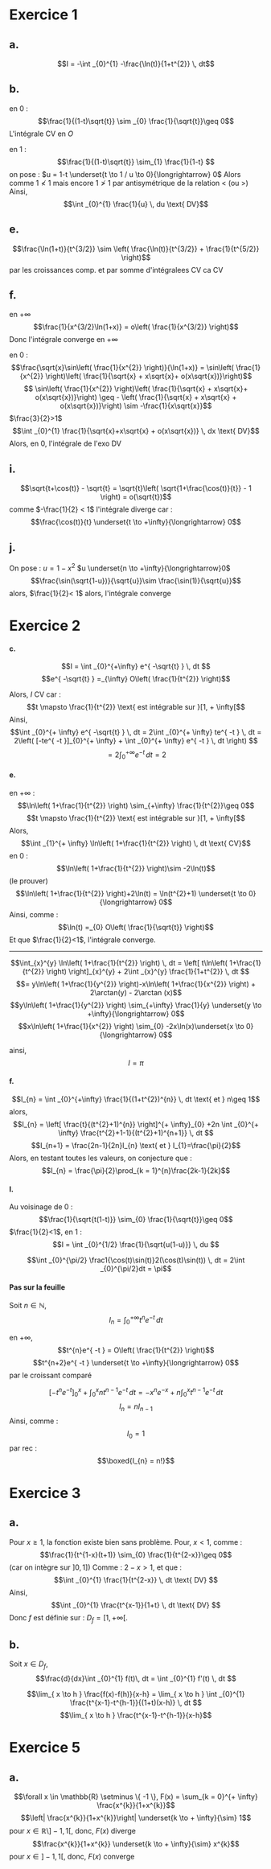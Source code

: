 # Exercice 1
## a.
$$I = -\int _{0}^{1} -\frac{\ln(t)}{1+t^{2}} \, dt$$


## b.
en $0$ : 
$$\frac{1}{(1-t)\sqrt{t}} \sim _{0} \frac{1}{\sqrt{t}}\geq 0$$
L'intégrale CV en $O$

en $1$ : 
$$\frac{1}{(1-t)\sqrt{t}} \sim_{1} \frac{1}{1-t} $$
on pose : $u = 1-t \underset{t \to 1 / u \to 0}{\longrightarrow} 0$
Alors comme $1 \not<1$ mais encore $1 \not> 1$ par antisymétrique de la relation $<$ (ou $>$)
Ainsi, 
$$\int _{0}^{1}  \frac{1}{u} \, du \text{ DV}$$
## e.
$$\frac{\ln(1+t)}{t^{3/2}} \sim \left( \frac{\ln(t)}{t^{3/2}} + \frac{1}{t^{5/2}}  \right)$$
par les croissances comp. et par somme d'intégralees CV ca CV

## f.
en $+ \infty$
$$\frac{1}{x^{3/2}\ln(1+x)} = o\left( \frac{1}{x^{3/2}} \right)$$
Donc l'intégrale converge en $+ \infty$

en $0$ : 
$$\frac{\sqrt{x}\sin\left( \frac{1}{x^{2}} \right)}{\ln(1+x)} = \sin\left( \frac{1}{x^{2}} \right)\left( \frac{1}{\sqrt{x} + x\sqrt{x}+ o(x\sqrt{x})}\right)$$
$$ \sin\left( \frac{1}{x^{2}} \right)\left( \frac{1}{\sqrt{x} + x\sqrt{x}+ o(x\sqrt{x})}\right) \geq - \left( \frac{1}{\sqrt{x} + x\sqrt{x} + o(x\sqrt{x})}\right) \sim -\frac{1}{x\sqrt{x}}$$
$\frac{3}{2}>1$ 
$$\int _{0}^{1} \frac{1}{\sqrt{x}+x\sqrt{x} + o(x\sqrt{x})} \, dx \text{ DV}$$
Alors, en $0$, l'intégrale de l'exo DV


## i.
$$\sqrt{t+\cos(t)} - \sqrt{t} = \sqrt{t}\left( \sqrt{1+\frac{\cos(t)}{t}} - 1 \right) = o(\sqrt{t})$$
 comme $-\frac{1}{2} < 1$ l'intégrale diverge
car : 
$$\frac{\cos(t)}{t} \underset{t \to +\infty}{\longrightarrow} 0$$

## j.
On pose : $u = 1-x^{2}$ $u \underset{n \to +\infty}{\longrightarrow}0$
$$\frac{\sin(\sqrt{1-u})}{\sqrt{u}}\sim \frac{\sin(1)}{\sqrt{u}}$$
alors, $\frac{1}{2}< 1$ alors, l'intégrale converge


# Exercice 2
#### c.
$$I = \int _{0}^{+\infty} e^{ -\sqrt{t} } \, dt $$
$$e^{ -\sqrt{t} } =_{\infty} O\left( \frac{1}{t^{2}} \right)$$

Alors, $I$ CV
car :
$$t \mapsto \frac{1}{t^{2}} \text{ est intégrable sur }[1, + \infty[$$
Ainsi, 
$$\int _{0}^{+ \infty} e^{ -\sqrt{t} } \, dt = 2\int _{0}^{+ \infty} te^{ -t } \, dt = 2\left( [-te^{ -t }]_{0}^{+ \infty} + \int _{0}^{+ \infty} e^{ -t } \, dt \right) $$
$$= 2 \int _{0}^{+ \infty} e^{ -t } \, dt = 2 $$

#### e.
en $+\infty$ : 
$$\ln\left( 1+\frac{1}{t^{2}} \right) \sim_{+\infty} \frac{1}{t^{2}}\geq 0$$
$$t \mapsto \frac{1}{t^{2}} \text{ est intégrable sur }[1, + \infty[$$
Alors, 
$$\int _{1}^{+ \infty} \ln\left( 1+\frac{1}{t^{2}} \right) \, dt \text{ CV}$$
en $0$ : 
$$\ln\left( 1+\frac{1}{t^{2}} \right)\sim -2\ln(t)$$
(le prouver)  
$$\ln\left( 1+\frac{1}{t^{2}} \right)+2\ln(t) = \ln(t^{2}+1) \underset{t \to 0}{\longrightarrow} 0$$
Ainsi, comme : 
$$\ln(t) =_{0} O\left( \frac{1}{\sqrt{t}} \right)$$
Et que $\frac{1}{2}<1$, l'intégrale converge.
___
$$\int_{x}^{y} \ln\left( 1+\frac{1}{t^{2}} \right) \, dt = \left[ t\ln\left( 1+\frac{1}{t^{2}} \right) \right]_{x}^{y} + 2\int _{x}^{y}  \frac{1}{1+t^{2}} \, dt $$
$$= y\ln\left( 1+\frac{1}{y^{2}} \right)-x\ln\left( 1+\frac{1}{x^{2}} \right) + 2\arctan(y) - 2\arctan (x)$$
$$y\ln\left( 1+\frac{1}{y^{2}} \right) \sim_{+\infty} \frac{1}{y} \underset{y \to +\infty}{\longrightarrow} 0$$
$$x\ln\left( 1+\frac{1}{x^{2}} \right) \sim_{0} -2x\ln(x)\underset{x \to 0}{\longrightarrow} 0$$

ainsi, 
$$I = \pi$$

#### f.
$$I_{n} = \int _{0}^{+\infty} \frac{1}{(1+t^{2})^{n}} \, dt  \text{ et } n\geq 1$$
alors, 
$$I_{n} = \left[ \frac{t}{(t^{2}+1)^{n}} \right]^{+ \infty}_{0} +2n \int _{0}^{+ \infty} \frac{t^{2}+1-1}{(t^{2}+1)^{n+1}} \, dt $$
$$I_{n+1} = \frac{2n-1}{2n}I_{n} \text{ et } I_{1}=\frac{\pi}{2}$$
Alors, en testant toutes les valeurs, on conjecture que : 
$$I_{n} = \frac{\pi}{2}\prod_{k = 1}^{n}\frac{2k-1}{2k}$$


#### l.
Au voisinage de $0$ : 
$$\frac{1}{\sqrt{t(1-t)}} \sim_{0} \frac{1}{\sqrt{t}}\geq 0$$
$\frac{1}{2}<1$,
en $1$ : 
$$I = \int _{0}^{1/2} \frac{1}{\sqrt{u(1-u)}} \, du $$

$$\int _{0}^{\pi/2} \frac1{\cos(t)\sin(t)}2(\cos(t)\sin(t)) \, dt = 2\int _{0}^{\pi/2}dt = \pi$$


#### Pas sur la feuille
Soit $n \in \mathbb{N}$, 
$$I_{n} = \int_{0}^{+ \infty} t^{n} e^{ -t } \, dt $$

en $+ \infty$, 
$$t^{n}e^{ -t } = O\left( \frac{1}{t^{2}} \right)$$
$$t^{n+2}e^{ -t } \underset{t \to +\infty}{\longrightarrow} 0$$
par le croissant comparé

$$ [-t^{n}e^{ -t }]_{0}^{x} + \int _{0}^{x} nt^{n-1}e^{ -t } \, dt = -x^{n}e^{ -x } + n\int _{0}^{x} t^{n-1}e^{ -t } \, dt$$
$$I_{n} = nI_{n-1}$$
Ainsi, comme :
$$I_{0} = 1$$
par rec : 
$$\boxed{I_{n} = n!}$$

# Exercice 3
## a.
Pour $x \geq 1$, la fonction existe bien sans problème. 
Pour, $x < 1$, 
comme : 
$$\frac{1}{t^{1-x}(t+1)} \sim_{0} \frac{1}{t^{2-x}}\geq 0$$
(car on intègre sur $]0, 1]$)
Comme : $2-x > 1$, et que : 
$$\int _{0}^{1} \frac{1}{t^{2-x}} \, dt \text{ DV} $$
Ainsi, 
$$\int _{0}^{1} \frac{t^{x-1}}{1+t} \, dt \text{ DV} $$
Donc $f$ est définie sur : $D_{f} = [1, + \infty[$.

## b.
Soit $x \in D_{f}$, 
$$\frac{d}{dx}\int _{0}^{1} f(t)\, dt = \int _{0}^{1}  f'(t) \, dt  $$

$$\lim_{ x \to h } \frac{f(x)-f(h)}{x-h} = \lim_{ x \to h } \int _{0}^{1} \frac{t^{x-1}-t^{h-1}}{(1+t)(x-h)} \, dt $$
$$\lim_{ x \to h } \frac{t^{x-1}-t^{h-1}}{x-h}$$

# Exercice 5
## a. 
$$\forall x \in \mathbb{R} \setminus \{ -1 \}, F(x) = \sum_{k = 0}^{+ \infty} \frac{x^{k}}{1+x^{k}}$$
$$\left| \frac{x^{k}}{1+x^{k}}\right| \underset{k \to + \infty}{\sim} 1$$
pour $x \in \mathbb{R}\setminus ]-1, 1[$, donc, $F(x)$ diverge
$$\frac{x^{k}}{1+x^{k}} \underset{k \to + \infty}{\sim} x^{k}$$
pour $x \in ]-1, 1[$, donc, $F(x)$ converge
